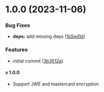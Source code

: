 # 1.0.0 (2023-11-06)


### Bug Fixes

* **deps:** add missing deps ([1b5ed1d](https://github.com/Mastercard/postman-encryption-lib/commit/1b5ed1ddf0327eb00694fa09127f157cb8ca686d))


### Features

* initial commit ([3b3512a](https://github.com/Mastercard/postman-encryption-lib/commit/3b3512a4f386f32e51d1136a677bc4812dd685aa))

#### v 1.0.0
- Support JWE and mastercard encryption
